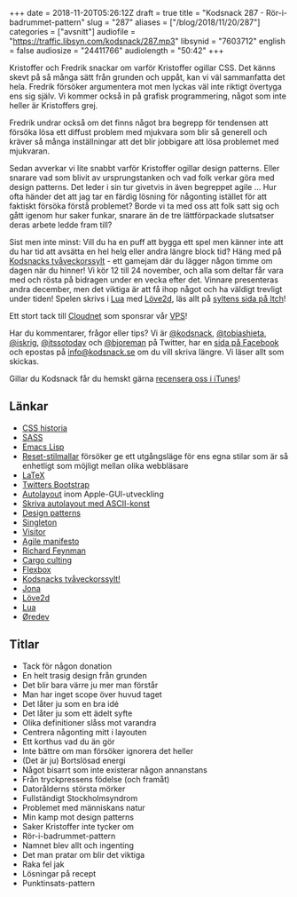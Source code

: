 +++
date = 2018-11-20T05:26:12Z
draft = true
title = "Kodsnack 287 - Rör-i-badrummet-pattern"
slug = "287"
aliases = ["/blog/2018/11/20/287"]
categories = ["avsnitt"]
audiofile = "https://traffic.libsyn.com/kodsnack/287.mp3"
libsynid = "7603712"
english = false
audiosize = "24411766"
audiolength = "50:42"
+++

Kristoffer och Fredrik snackar om varför Kristoffer ogillar CSS. Det känns skevt på så många sätt från grunden och uppåt, kan vi väl sammanfatta det hela. Fredrik försöker argumentera mot men lyckas väl inte riktigt övertyga ens sig själv. Vi kommer också in på grafisk programmering, något som inte heller är Kristoffers grej.

Fredrik undrar också om det finns något bra begrepp för tendensen att försöka lösa ett diffust problem med mjukvara som blir så generell och kräver så många inställningar att det blir jobbigare att lösa problemet med mjukvaran.

Sedan avverkar vi lite snabbt varför Kristoffer ogillar design patterns. Eller snarare vad som blivit av ursprungstanken och vad folk verkar göra med design patterns. Det leder i sin tur givetvis in även begreppet agile … Hur ofta händer det att jag tar en färdig lösning för någonting istället för att faktiskt försöka förstå problemet? Borde vi ta med oss att folk satt sig och gått igenom hur saker funkar, snarare än de tre lättförpackade slutsatser deras arbete ledde fram till?

Sist men inte minst: Vill du ha en puff att bygga ett spel men känner inte att du har tid att avsätta en hel helg eller andra längre block tid? Häng med på [Kodsnacks tvåveckorssylt](https://itch.io/jam/kodsnacks-2veckorssylt) - ett gamejam där du lägger någon timme om dagen när du hinner! Vi kör 12 till 24 november, och alla som deltar får vara med och rösta på bidragen under en vecka efter det. Vinnare presenteras andra december, men det viktiga är att få ihop något och ha väldigt trevligt under tiden! Spelen skrivs i [Lua](https://en.wikipedia.org/wiki/Lua_%28programming_language%29) med [Löve2d](https://love2d.org/), läs allt på [syltens sida på Itch](https://itch.io/jam/kodsnacks-2veckorssylt)!

Ett stort tack till [Cloudnet](http://www.cloudnet.se) som sponsrar vår [VPS](http://en.wikipedia.org/wiki/Virtual_private_server)!

Har du kommentarer, frågor eller tips? Vi är [@kodsnack](https://www.twitter.com/kodsnack), [@tobiashieta](https://www.twitter.com/tobiashieta), [@iskrig](https://www.twitter.com/iskrig), [@itssotoday](https://twitter.com/itssotoday) och [@bjoreman](https://www.twitter.com/bjoreman) på Twitter, har en [sida på Facebook](https://www.facebook.com/kodsnack) och epostas på [info@kodsnack.se](mailto:info@kodsnack.se) om du vill skriva längre. Vi läser allt som skickas.

Gillar du Kodsnack får du hemskt gärna [recensera oss i iTunes](http://itunes.apple.com/se/podcast/kodsnack/id561631498?l=en)!

## Länkar ##
* [CSS historia](https://css-tricks.com/look-back-history-css/)
* [SASS](https://sass-lang.com/)
* [Emacs Lisp](https://en.wikipedia.org/wiki/Emacs_Lisp)
* [Reset-stilmallar](https://www.webfx.com/blog/web-design/should-you-reset-your-css/) försöker ge ett utgångsläge för ens egna stilar som är så enhetligt som möjligt mellan olika webbläsare
* [LaTeX](https://en.wikipedia.org/wiki/LaTeX)
* [Twitters Bootstrap](https://en.wikipedia.org/wiki/Bootstrap_%28front-end_framework%29)
* [Autolayout](https://developer.apple.com/library/archive/documentation/UserExperience/Conceptual/AutolayoutPG/index.html) inom Apple-GUI-utveckling
* [Skriva autolayout med ASCII-konst](https://developer.apple.com/library/archive/documentation/UserExperience/Conceptual/AutolayoutPG/VisualFormatLanguage.html)
* [Design patterns](https://en.wikipedia.org/wiki/Design_pattern)
* [Singleton](https://en.wikipedia.org/wiki/Singleton_pattern)
* [Visitor](https://en.wikipedia.org/wiki/Visitor_pattern)
* [Agile manifesto](https://agilemanifesto.org/)
* [Richard Feynman](https://en.wikipedia.org/wiki/Richard_Feynman)
* [Cargo culting](https://en.wikipedia.org/wiki/Cargo_cult)
* [Flexbox](https://en.wikipedia.org/wiki/CSS_flex-box_layout)
* [Kodsnacks tvåveckorssylt!](https://itch.io/jam/kodsnacks-2veckorssylt)
* [Jona](https://twitter.com/saikyun)
* [Löve2d](https://love2d.org/)
* [Lua](https://en.wikipedia.org/wiki/Lua_%28programming_language%29)
* [Øredev](http://oredev.org/2018/home)

## Titlar ##
* Tack för någon donation
* En helt trasig design från grunden
* Det blir bara värre ju mer man förstår
* Man har inget scope över huvud taget
* Det låter ju som en bra idé
* Det låter ju som ett ädelt syfte
* Olika definitioner slåss mot varandra
* Centrera någonting mitt i layouten
* Ett korthus vad du än gör
* Inte bättre om man försöker ignorera det heller
* (Det är ju) Bortslösad energi
* Något bisarrt som inte existerar någon annanstans
* Från tryckpressens födelse (och framåt)
* Datorålderns största mörker
* Fullständigt Stockholmsyndrom
* Problemet med människans natur
* Min kamp mot design patterns
* Saker Kristoffer inte tycker om
* Rör-i-badrummet-pattern
* Namnet blev allt och ingenting
* Det man pratar om blir det viktiga
* Raka fel jak
* Lösningar på recept
* Punktinsats-pattern